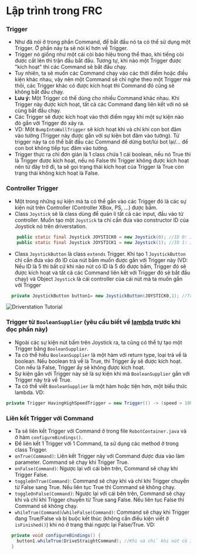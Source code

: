 # Lập trình trong FRC
### Trigger
- Như đã nói ở trong phần Command, để bắt đầu nó ta có thể sử dụng một Trigger. Ở phần này ta sẽ nói kĩ hơn về Trigger.
- Trigger nó giống như một cái còi báo hiệu trong thể thao, khi tiếng còi được cất lên thì trận đầu bắt đầu. Tương tự, khi nào một Trigger được "kích hoạt" thì các Command sẽ bắt đầu chạy.
- Tuy nhiên, ta sẽ muốn các Command chạy vào các thời điểm hoặc điều kiện khác nhau, vậy nên một Command sẽ chỉ nghe theo một Trigger mà thôi, các Trigger khác có được kích hoạt thì Command đó cũng sẽ không bắt đầu chạy.
- **Lưu ý:** Một Trigger có thể dùng cho nhiều Command khác nhau. Khi Trigger này được kích hoạt, tất cả các Command đang liên kết với nó sẽ cùng bắt đầu chạy.
- Các Trigger sẽ được kích hoạt vào thời điểm ngay khi một sự kiện nào đó gắn với Trigger đó xảy ra.
- VD: Một `BumpIntoWallTrigger` sẽ kích hoạt khi và chỉ khi con bot đâm vào tường (Trigger này được gắn với sự kiện bot đâm vào tường). Từ trigger này ta có thể bắt đầu các Command để dừng bot/lùi bot lại/... để con bot không tiếp tục đâm vào tường.
- Trigger thực ra chỉ đơn giản là 1 class chứa 1 cái boolean, nếu nó True thì là Trigger được kích hoạt, nếu nó False thì Trigger không được kích hoạt nên từ đây trở đi, ta sẽ gọi trạng thái kích hoạt của Trigger là True còn trạng thái không kích hoạt là False.
### Controller Trigger
- Một trong những sự kiện mà ta có thể gắn vào các Trigger đó là các sự kiện nút trên Controller (Controller XBox, PS, ...) được bấm.
- Class `Joystick` sẽ là class dùng để quản lí tất cả các input, đầu vào từ controller. Muốn tạo một `Joystick` ta chỉ cần đưa vào constructor ID của Joystick nó trên driverstation.
``` java
    public static final Joystick JOYSTICK0 = new Joystick(0); //ID 0: Joystick ở slot đầu tiên ở trên driverstation
    public static final Joystick JOYSTICK1 = new Joystick(1); //ID 1: Joystick ở slot thứ 2
```
- Class `JoystickButton` là class `extends` Trigger. Khi tạo 1 `JoystickButton` chỉ cần đưa vào đó ID của nút bấm muốn được gắn với Trigger này (VD: Nếu ID là 5 thì bất cứ khi nào nút có ID là 5 đó được bấm, Trigger đó sẽ được kích hoạt và tất cả các Command liên kết với Trigger đó sẽ bắt đầu chạy) và Object `Joystick` là cái controller của cái nút mà ta muốn gắn với Trigger
```java
  private JoystickButton button1= new JoystickButton(JOYSTICK0,1); //Trigger gắn với sự kiện nút có ID 1 ở trên JOYSTICK0 (Joystick ở slot đầu tiên) được bấm.
```
![Driverstation Tutorial](https://github.com/bingchilling6520/training-2023/assets/86175803/948ea73f-df16-4783-934c-f90e5bd5f0a6)

### Trigger từ `BooleanSupplier` (yêu cầu biết về [lambda](https://www.w3schools.com/java/java_lambda.asp) trước khi đọc phần này)
- Ngoài các sự kiện nút bấm trên Joystick ra, ta cũng có thể tự tạo một Trigger bằng `BooleanSupplier`.
- Ta có thể hiểu `BooleanSupplier` là một hàm với return type, loại trả về là boolean. Nếu boolean trả về là True, thì Trigger ấy sẽ được kích hoạt. Còn nếu là False, Trigger ấy sẽ không được kích hoạt.
- Sự kiện gắn với Trigger này sẽ là sự kiện khi mà `BooleanSupplier` gắn với Trigger này trả về True.
- Ta có thể viết `BooleanSupplier` là một hàm hoặc tiện hơn, một biểu thức lambda.
VD:
``` java
private Trigger HavingHighSpeedTrigger = new Trigger(() -> (speed > 100)); //Trigger gắn với sự kiện con bot đi quá nhanh (tốc độ có giá trị hơn 100);
```
### Liên kết Trigger với Command
- Ta sẽ liên kết Trigger với Command ở trong file `RobotContainer.java` và ở hàm `configureBindings()`.
- Để liên kết 1 Trigger với 1 Command, ta sử dụng các method ở trong class Trigger.
- `onTrue(Command)`: Liên kết Trigger này với Command được đưa vào làm parameter. Command sẽ chạy khi Trigger True.
- `onFalse(Command)`: Ngược lại với cái bên trên, Command sẽ chạy khi Trigger False.
- `toggleOnTrue(Command)`: Command sẽ chạy khi và chỉ khi Trigger chuyển từ False sang True. Nếu liên tục True thì Command sẽ không chạy.
- `toggleOnFalse(Command)`: Ngược lại với cái bên trên, Command sẽ chạy khi và chỉ khi Trigger chuyển từ True sang False. Nếu liên tục False thì Command sẽ không chạy.
- `whileTrue(Command)`/`whileFalse(Command)`: Command sẽ chạy khi Trigger đang True/False và bị buộc kết thúc (không cần điều kiện viết ở `isFinished()`) khi nó ở trạng thái ngược lại False/True.
VD:
``` java
  private void configureBindings() {
    button1.whileTrue(DriveStraightCommand); //Khi và chỉ khi nút có ID 1 trên Joystick0 (slot đầu tiên) được bấm (Trigger button1 True) thì command đi thẳng sẽ chạy
  }
```
